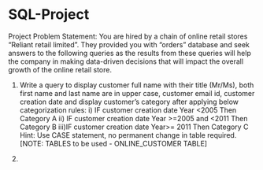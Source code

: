# SQL-Project

Project Problem Statement:
You are hired by a chain of online retail stores “Reliant retail limited”. They provided you with “orders” database and seek answers to the following queries as the results from these queries will help the company in making data-driven decisions that will impact the overall growth of the online retail store.

1. Write a query to display customer full name with their title (Mr/Ms), both first name and last name are in upper case, customer email id, customer creation date and display customer’s category after applying below categorization rules: i) IF customer creation date Year <2005 Then Category A ii) IF customer creation date Year >=2005 and <2011 Then Category B iii)IF customer creation date Year>= 2011 Then Category C Hint: Use CASE statement, no permanent change in table required. [NOTE: TABLES to be used - ONLINE_CUSTOMER TABLE]

2.
